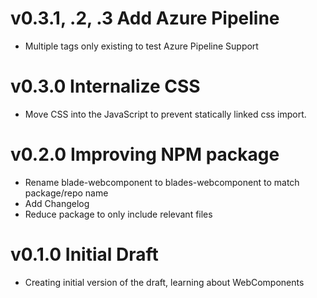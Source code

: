 # v0.3.1, .2, .3 Add Azure Pipeline

- Multiple tags only existing to test Azure Pipeline Support

# v0.3.0 Internalize CSS

- Move CSS into the JavaScript to prevent statically linked css import.

# v0.2.0 Improving NPM package

- Rename blade-webcomponent to blades-webcomponent to match package/repo name
- Add Changelog
- Reduce package to only include relevant files

# v0.1.0 Initial Draft

- Creating initial version of the draft, learning about WebComponents